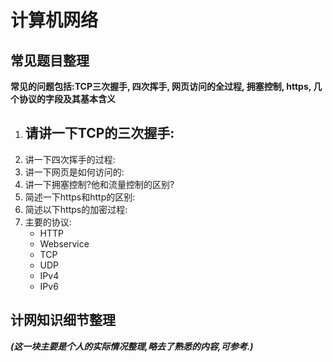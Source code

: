 # 计算机网络
## 常见题目整理
**常见的问题包括:TCP三次握手, 四次挥手, 网页访问的全过程, 拥塞控制, https, 几个协议的字段及其基本含义**
1. 请讲一下TCP的三次握手: 
    - 
2. 讲一下四次挥手的过程:
3. 讲一下网页是如何访问的:
4. 讲一下拥塞控制?他和流量控制的区别?
5. 简述一下https和http的区别:
6. 简述以下https的加密过程:
7. 主要的协议:
    - HTTP
    - Webservice
    - TCP
    - UDP
    - IPv4
    - IPv6
## 计网知识细节整理
***(这一块主要是个人的实际情况整理,略去了熟悉的内容,可参考.)***
